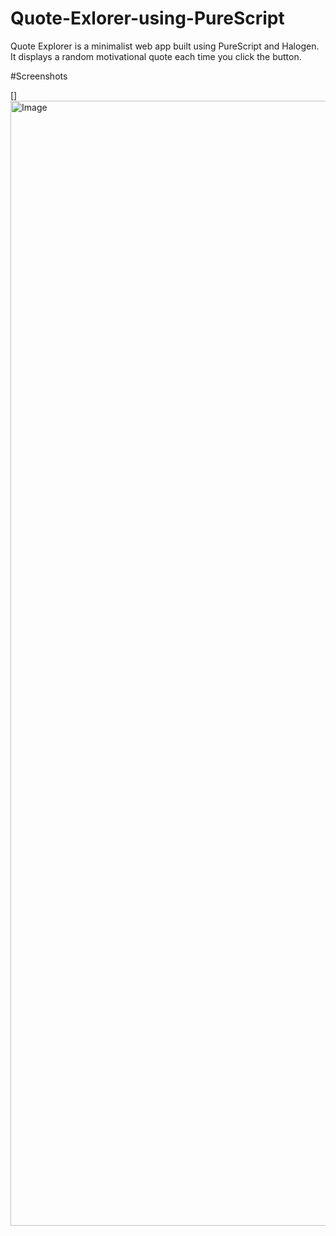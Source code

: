 # Quote-Exlorer-using-PureScript
Quote Explorer is a minimalist web app built using PureScript and Halogen. It displays a random motivational quote each time you click the button.

#Screenshots

[]<img width="2880" height="1800" alt="Image" src="https://github.com/user-attachments/assets/e174fad2-c6bc-41f9-b0c0-c9cd801b2174" />
